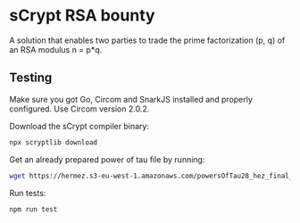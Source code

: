 # sCrypt RSA bounty

A solution that enables two parties to trade the prime factorization (p, q) of an RSA modulus n = p*q.


## Testing

Make sure you got Go, Circom and SnarkJS installed and properly configured. Use Circom version 2.0.2.

Download the sCrypt compiler binary:
```sh
npx scryptlib download 
```

Get an already prepared power of tau file by running:
```sh
wget https://hermez.s3-eu-west-1.amazonaws.com/powersOfTau28_hez_final_22.ptau -O pot22_final.ptau
```

Run tests:
```sh
npm run test
```
